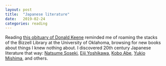 ```yaml
---
layout: post
title:  "Japanese literature"
date:   2019-02-24
categories: reading
---
```


Reading [this obituary of Donald Keene](https://www.theguardian.com/world/2019/feb/24/donald-keene-renowned-scholar-of-japanese-literature-dies-aged-96) reminded me of roaming the stacks of the Bizzell Library at the University of Oklahoma, browsing for new books about things I knew nothing about. I discovered 20th century Japanese literature that way: [Natsume Soseki](https://en.wikipedia.org/wiki/Natsume_S%C5%8Dseki), [Eiji Yoshikawa](https://en.wikipedia.org/wiki/Eiji_Yoshikawa), [Kobo Abe](https://en.wikipedia.org/wiki/K%C5%8Db%C5%8D_Abe), [Yukio Mishima](https://en.wikipedia.org/wiki/Yukio_Mishima), and others.
